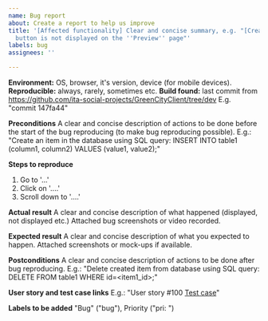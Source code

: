 ```yaml
---
name: Bug report
about: Create a report to help us improve
title: '[Affected functionality] Clear and concise summary, e.g. "[Create news] ''Publish''
  button is not displayed on the ''Preview'' page"'
labels: bug
assignees: ''

---
```


**Environment:** OS, browser, it's version, device (for mobile devices).
**Reproducible:** always, rarely, sometimes etc.
**Build found:** last commit from https://github.com/ita-social-projects/GreenCityClient/tree/dev
E.g. "commit 147fa44"

**Preconditions**
A clear and concise description of actions to be done before the start of the bug reproducing (to make bug reproducing possible). E.g.:
"Create an item in the database using SQL query:
INSERT INTO table1 (column1, column2)
VALUES (value1, value2);"

**Steps to reproduce**
1. Go to '...'
2. Click on '....'
3. Scroll down to '....'

**Actual result**
A clear and concise description of what happened (displayed, not displayed etc.)
Attached bug screenshots or video recorded.

**Expected result**
A clear and concise description of what you expected to happen.
Attached screenshots or mock-ups if available.

**Postconditions**
A clear and concise description of actions to be done after bug reproducing. E.g.:
"Delete created item from database using SQL query:
DELETE FROM table1
WHERE id=<item1_id>;"

**User story and test case links**
E.g.: "User story #100
[Test case](https://jira.softserve.academy/browse/100)"

**Labels to be added**
"Bug" ("bug"), Priority ("pri: ")
